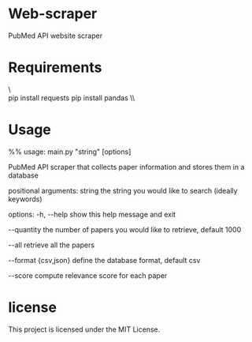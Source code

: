 # Web-scraper
PubMed API website scraper 

# Requirements
\\\
pip install requests
pip install pandas
\\\
# Usage
%% usage: main.py "string" [options]

PubMed API scraper that collects paper information and stores them in a database

positional arguments:
  string               the string you would like to search (ideally keywords)

options:
  -h, --help           show this help message and exit
  
  --quantity           the number of papers you would like to retrieve, default 1000
  
  --all                retrieve all the papers
  
  --format {csv,json}  define the database format, default csv
  
  --score              compute relevance score for each paper
 ### 
  # license
  This project is licensed under the MIT License.

